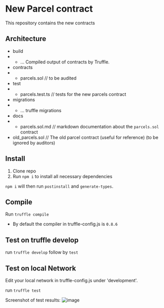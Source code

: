 # New Parcel contract
This repository contains the new contracts
## Architecture
- build
- - ... Compiled output of contracts by Truffle.
- contracts
- - parcels.sol // to be audited
- test
- - parcels.test.ts // tests for the new parcels contract
- migrations
- - ... truffle migrations
- docs
- - parcels.sol.md // markdown documentation about the `parcels.sol` contract
- old_parcels.sol // The old parcel contract (useful for reference) (to be ignored by auditors)
## Install

1. Clone repo
2. Run `npm i` to install all necessary dependencies

`npm i` will then run `postinstall` and `generate-types`.

## Compile

Run `truffle compile`

- By default the compiler in truffle-config.js is `0.8.6`

## Test on truffle develop

run `truffle develop` follow by `test`

## Test on local Network

Edit your local network in truffle-config.js under 'development'.

run `truffle test`

Screenshot of test results:
![image](https://user-images.githubusercontent.com/38708022/167714141-6dd5c28c-68e8-4d2c-8796-91fee8ce525b.png)